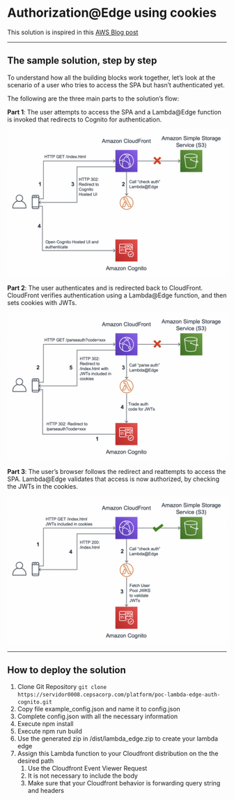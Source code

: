 # Authorization@Edge using cookies

This solution is inspired in this [AWS Blog post](https://aws.amazon.com/es/blogs/networking-and-content-delivery/authorizationedge-using-cookies-protect-your-amazon-cloudfront-content-from-being-downloaded-by-unauthenticated-users/)

---

## The sample solution, step by step
To understand how all the building blocks work together, let’s look at the scenario of a user who tries to access the SPA but hasn’t authenticated yet.

The following are the three main parts to the solution’s flow:

**Part 1**: The user attempts to access the SPA and a Lambda@Edge function is invoked that redirects to Cognito for authentication.

![Auth part 1](/docs/images/part-1.png)

**Part 2**: The user authenticates and is redirected back to CloudFront. CloudFront verifies authentication using a Lambda@Edge function, and then sets cookies with JWTs.

![Auth part 3](/docs/images/part-2.png)

**Part 3**: The user’s browser follows the redirect and reattempts to access the SPA. Lambda@Edge validates that access is now authorized, by checking the JWTs in the cookies.

![Auth part 3](/docs/images/part-3.png)

---

## How to deploy the solution

1. Clone Git Repository
    `git clone https://servidor0008.cepsacorp.com/platform/poc-lambda-edge-auth-cognito.git`
1. Copy file example_config.json and name it to config.json
1. Complete config.json with all the necessary information
1. Execute npm install
1. Execute npm run build
1. Use the generated zip in /dist/lambda_edge.zip to create your lambda edge
1. Assign this Lambda function to your Cloudfront distribution on the the desired path 
    1. Use the Cloudfront Event Viewer Request
    1. It is not necessary to include the body
    1. Make sure that your Cloudfront behavior is forwarding query string and headers

